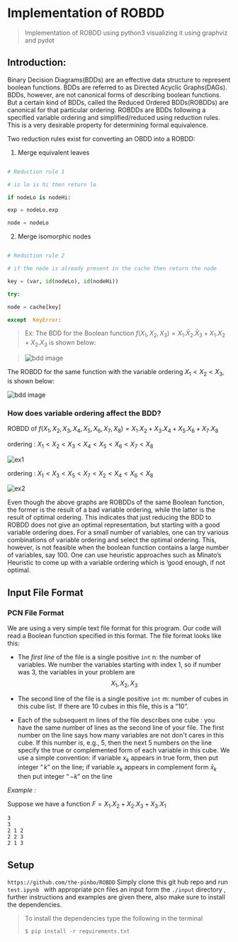 # Implementation of ROBDD

> Implementation of ROBDD using python3 visualizing it using graphviz and pydot

## Introduction:

Binary Decision Diagrams(BDDs) are an effective data structure to represent boolean functions. BDDs are referred to as Directed Acyclic Graphs(DAGs). BDDs, however, are not canonical forms of describing boolean functions. But a certain kind of BDDs, called the Reduced Ordered BDDs(ROBDDs) are canonical for that particular ordering. ROBDDs are BDDs following a specified variable ordering and simplified/reduced using reduction rules. This is a very desirable property for determining formal equivalence.

Two reduction rules exist for converting an OBDD into a ROBDD:

1. Merge equivalent leaves

```python

# Reduction rule 1

# is lo is hi then return lo

if nodeLo is nodeHi:

exp = nodeLo.exp

node = nodeLo

```

2. Merge isomorphic nodes

```python

# Reduction rule 2

# if the node is already present in the cache then return the node

key = (var, id(nodeLo), id(nodeHi))

try:

node = cache[key]

except  KeyError:

```

> Ex: The BDD for the Boolean function $f(X_1,X_2,X_3)= X_1 . \bar X_2 . \bar X_3+ X_1.X_2 + X_2.X_3$ is shown below:

> ![bdd image](https://upload.wikimedia.org/wikipedia/commons/9/91/BDD.png)

The ROBDD for the same function with the variable ordering $X_1<X_2<X_3$, is shown below:

![bdd image](https://upload.wikimedia.org/wikipedia/commons/1/14/BDD_simple.svg)

### How does variable ordering affect the BDD?

ROBDD of $f(X_1,X_2,X_3,X_4,X_5,X_6,X_7,X_8) = X_1.X_2 + X_3.X_4 + X_5.X_6 + X_7.X_8$

ordering : $X_1<X_2<X_3<X_4<X_5<X_6<X_7<X_8$

![ex1](https://upload.wikimedia.org/wikipedia/commons/4/4b/BDD_Variable_Ordering_Good.svg)

ordering : $X_1<X_3<X_5<X_7<X_2<X_4<X_6<X_8$

![ex2](https://upload.wikimedia.org/wikipedia/commons/2/28/BDD_Variable_Ordering_Bad.svg)

Even though the above graphs are ROBDDs of the same Boolean function, the former is the result of a bad variable ordering, while the latter is the result of optimal ordering. This indicates that just reducing the BDD to ROBDD does not give an optimal representation, but starting with a good variable ordering does. For a small number of variables, one can try various combinations of variable ordering and select the optimal ordering. This, however, is not feasible when the boolean function contains a large number of variables, say 100. One can use heuristic approaches such as Minato’s Heuristic to come up with a variable ordering which is ‘good enough, if not optimal.

## Input File Format

### PCN File Format

We are using a very simple text file format for this program. Our code will read a Boolean function specified in this format. The file format looks like this:

- The _first line_ of the file is a single positive `int` n: the number of variables. We number the variables starting with index 1, so if number was 3, the variables in your problem are $$X_1, X_2, X_3$$

- The second line of the file is a single positive `int` m: number of cubes in this cube list. If there are 10 cubes in this file, this is a “10”.

- Each of the subsequent m lines of the file describes one cube : you have the same number of lines as the second line of your file. The first number on the line says how many variables are not don't cares in this cube. If this number is, e.g., 5, then the next 5 numbers on the line specify the true or complemented form of each variable in this cube. We use a simple convention: if variable $x_k$ appears in true form, then put integer $“k”$ on the line; if variable $x_k$ appears in complement form $\bar x_k$ then put integer $“-k”$ on the line

_Example :_

Suppose we have a function $F = X_1.X_2 + X_2.X_3 + X_3.X_1$

```
3
3
2 1 2
2 2 3
2 1 3

```

## Setup

`https://github.com/the-pinbo/ROBDD`
Simply clone this git hub repo and run `test.ipynb ` with appropriate pcn files an input form the `./input` directory , further instructions and examples are given there, also make sure to install the dependencies.

> To install the dependencies type the following in the terminal
>
> `$ pip install -r requirements.txt`
